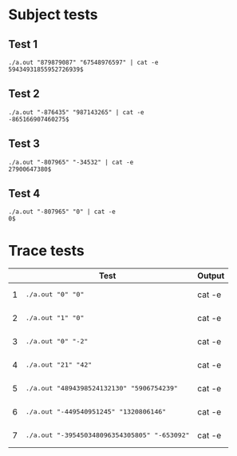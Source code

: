 # Subject tests
## Test 1
```
./a.out "879879087" "67548976597" | cat -e
59434931855952726939$
```

## Test 2
```
./a.out "-876435" "987143265" | cat -e
-865166907460275$
```

## Test 3
```
./a.out "-807965" "-34532" | cat -e
27900647380$
```
## Test 4
```
./a.out "-807965" "0" | cat -e
0$
```

# Trace tests
|   | Test | Output
| - | ---- | ------
| 1 | <pre>./a.out "0" "0" | cat -e</pre> | <pre>0$</pre>
| 2 | <pre>./a.out "1" "0" | cat -e</pre> | <pre>0$</pre>
| 3 | <pre>./a.out "0" "-2" | cat -e</pre> | <pre>0$</pre>
| 4 | <pre>./a.out "21" "42" | cat -e</pre> | <pre>882$</pre>
| 5 | <pre>./a.out "4894398524132130" "5906754239" | cat -e</pre> | <pre>28910009229772802673599070$</pre>
| 6 | <pre>./a.out "-449540951245" "1320806146" | cat -e</pre> | <pre>-593756451283082351770$</pre>
| 7 | <pre>./a.out "-395450348096354305805" "-653092" | cat -e</pre> | <pre>258265458738944226286799060$</pre>
